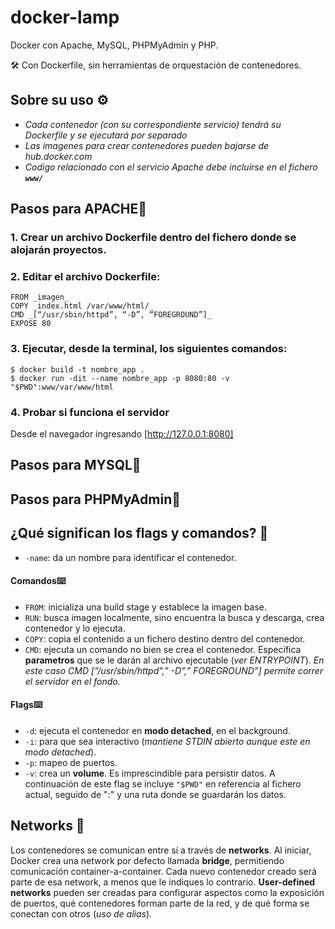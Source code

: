 # docker-lamp

Docker con Apache, MySQL, PHPMyAdmin y PHP. 

🛠️ Con Dockerfile, sin herramientas de orquestación de contenedores.

## Sobre su uso ⚙️
- _Cada contenedor (con su correspondiente servicio) tendrá su Dockerfile y se ejecutará por separado_
- _Las imagenes para crear contenedores pueden bajarse de hub.docker.com_
- _Codigo relacionado con el servicio Apache debe incluirse en el fichero **`www/`**_

## Pasos para APACHE📌

### 1. Crear un archivo Dockerfile dentro del fichero donde se alojarán proyectos.

### 2. Editar el archivo Dockerfile:

```
FROM _imagen_
COPY _index.html /var/www/html/_
CMD _[“/usr/sbin/httpd”, “-D”, “FOREGROUND”]_
EXPOSE 80
```
### 3. Ejecutar, desde la terminal, los siguientes comandos:
```
$ docker build -t nombre_app .
$ docker run -dit --name nombre_app -p 8080:80 -v "$PWD":www/var/www/html 
```
### 4. Probar si funciona el servidor
Desde el navegador ingresando [http://127.0.0.1:8080]

## Pasos para MYSQL📌

## Pasos para PHPMyAdmin📌




## ¿Qué significan los flags y comandos? 📄

- `-name`: da un nombre para identificar el contenedor.

#### Comandos⌨️
- `FROM`: inicializa una build stage y establece la imagen base.
- `RUN`: busca imagen localmente, sino encuentra la busca y descarga, crea contenedor y lo ejecuta.
- `COPY`: copia el contenido a un fichero destino dentro del contenedor.
- `CMD`: ejecuta un comando no bien se crea el contenedor. Especifica **parametros** que se le darán al archivo ejecutable (_ver ENTRYPOINT_). _En este caso CMD [“/usr/sbin/httpd”,” -D”,” FOREGROUND”] permite correr el servidor en el fondo._

#### Flags⌨️
- `-d`: ejecuta el contenedor en **modo detached**, en el background. 
- `-i`: para que sea interactivo (_mantiene STDIN abierto aunque este en modo detached_).
- `-p`: mapeo de puertos.
- `-v`: crea un **volume**. Es imprescindible para persistir datos. A continuación de este flag se incluye `"$PWD"` en referencia al fichero actual, seguido de ":" y una ruta donde se guardarán los datos.


## Networks 🔩
Los contenedores se comunican entre sí a través de **networks**. Al iniciar, Docker crea una network por defecto llamada **bridge**, permitiendo comunicación container-a-container. Cada nuevo contenedor creado será parte de esa network, a menos que le indiques lo contrario. **User-defined networks** pueden ser creadas para configurar aspectos como la exposición de puertos, qué contenedores forman parte de la red, y de qué forma se conectan con otros (_uso de alias_). 
